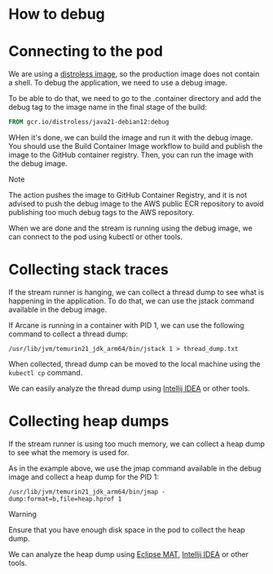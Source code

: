 # How to debug

# Connecting to the pod
We are using a [distroless image](https://github.com/GoogleContainerTools/distroless
), so the production image does not contain a shell.
To debug the application, we need to use a debug image.

To be able to do that, we need to go to the .container directory and add the debug tag to the image name in the
final stage of the build:

```Dockerfile
FROM gcr.io/distroless/java21-debian12:debug
```

WHen it's done, we can build the image and run it with the debug image.
You should use the Build Container Image workflow to build and publish the image to the GitHub container registry.
Then, you can run the image with the debug image.

> [!NOTE]  
> The action pushes the image to GitHub Container Registry, and it is not advised to push the debug image to the 
> AWS public ECR repository to avoid publishing too much debug tags to the AWS repository.

When we are done and the stream is running using the debug image, we can connect to the pod using kubectl or other
tools.

# Collecting stack traces
If the stream runner is hanging, we can collect a thread dump to see what is happening in the application.
To do that, we can use the jstack command available in the debug image.

If Arcane is running in a container with PID 1, we can use the following command to collect a thread dump:

```
/usr/lib/jvm/temurin21_jdk_arm64/bin/jstack 1 > thread_dump.txt
```

When collected, thread dump can be moved to the local machine using the `kubectl cp` command.

We can easily analyze the thread dump using
[Intellij IDEA](https://www.jetbrains.com/help/idea/analyzing-external-stacktraces.html) or other tools.

# Collecting heap dumps
If the stream runner is using too much memory, we can collect a heap dump to see what the memory is used for.

As in the example above, we use the jmap command available in the debug image and collect a heap dump for the PID 1:

```
/usr/lib/jvm/temurin21_jdk_arm64/bin/jmap -dump:format=b,file=heap.hprof 1
```

> [!WARNING]  
> Ensure that you have enough disk space in the pod to collect the heap dump.

We can analyze the heap dump using [Eclipse MAT](https://www.eclipse.org/mat/),
[Intellij IDEA](https://www.jetbrains.com/help/idea/create-a-memory-snapshot.html#-cww8bx_8) or other tools.
